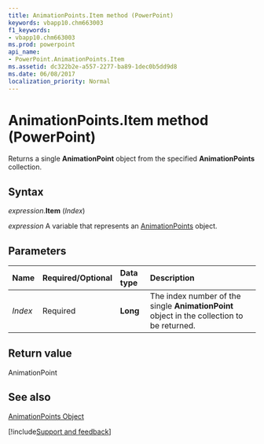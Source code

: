 ```yaml
---
title: AnimationPoints.Item method (PowerPoint)
keywords: vbapp10.chm663003
f1_keywords:
- vbapp10.chm663003
ms.prod: powerpoint
api_name:
- PowerPoint.AnimationPoints.Item
ms.assetid: dc322b2e-a557-2277-ba89-1dec0b5dd9d8
ms.date: 06/08/2017
localization_priority: Normal
---
```



# AnimationPoints.Item method (PowerPoint)

Returns a single  **AnimationPoint** object from the specified **AnimationPoints** collection.


## Syntax

_expression_.**Item** (_Index_)

_expression_ A variable that represents an [AnimationPoints](PowerPoint.AnimationPoints.md) object.


## Parameters



|Name|Required/Optional|Data type|Description|
|:-----|:-----|:-----|:-----|
| _Index_|Required|**Long**|The index number of the single  **AnimationPoint** object in the collection to be returned.|

## Return value

AnimationPoint


## See also


[AnimationPoints Object](PowerPoint.AnimationPoints.md)

[!include[Support and feedback](~/includes/feedback-boilerplate.md)]